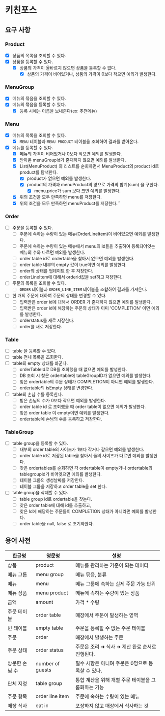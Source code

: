 # 키친포스

## 요구 사항

### Product

- [x] 상품의 목록을 조회할 수 있다.
- [x] 상품을 등록할 수 있다.
    - [x] 상품의 가격이 올바르지 않으면 상품을 등록할 수 없다.
        - [x] 상품의 가격이 비어있거나, 상품의 가격이 0보다 작으면 예외가 발생한다.

### MenuGroup

- [x] 메뉴의 묶음을 조회할 수 있다.
- [x] 메뉴의 묶음을 등록할 수 있다.
    - [x] 등록 시에는 이름을 보내준다(ex: 추천메뉴)

### Menu

- [x] 메뉴의 목록을 조회할 수 있다.
    - [x] `MENU` 테이블과 `MENU PRODUCT` 테이블을 조회하여 결과를 받아온다.
- [x] 메뉴를 등록할 수 있다.
    - [x] 메뉴의 가격이 비어있거나 0보다 작으면 예외를 발생한다.
    - [x] 받아온 menuGroupId가 존재하지 않으면 예외를 발생한다.
    - [x] List(MenuProduct) 의 리스트를 순회하면서 MenuProduct의 product id로 product를 탐색한다.
        - [x] product가 없으면 예외를 발생한다.
        - [x] product의 가격과 menuProduct의 양으로 가격의 합계(sum) 을 구한다.
            - [x] menu.price가 sum 보다 크면 예외를 발생한다.
    - [x] 위의 조건을 모두 만족하면 menu를 저장한다.
    - [x] 위의 조건을 모두 만족하면 menuProduct를 저장한다.``

### Order

- [ ] 주문을 등록할 수 있다.
    - [ ] 주문에 속하는 수량이 있는 메뉴(OrderLineItem)이 비어있으면 예외를 발생한다.
    - [ ] 주문에 속하는 수량이 있는 메뉴에서 menu의 id들을 추출하여 등록되어잇는 메뉴의 수와 다르면 예외를 발생한다.
    - [ ] order table id로 ordertable을 찾아서 없으면 예외를 발생한다.
    - [ ] order table 내부의 empty 값이 true이면 예외를 발생한다.
    - [ ] order의 상태를 업데이트 한 후 저장한다.
    - [ ] orderLineItem에 대해서 orderId값을 set하고 저장한다.
- [ ] 주문의 목록을 조회할 수 있다.
    - [ ] `ORDER` 테이블과 `ORDER_LINE_ITEM` 테이블을 조합하여 결과를 가져온다.
- [ ] 한 개의 주문에 대하여 주문의 상태를 변경할 수 있다.
    - [ ] 입력받은 order id에 대해서 ORDER 가 존재하지 않으면 예외를 발생한다.
    - [ ] 입력받은 order id에 해당하는 주문의 상태가 이미 'COMPLETION' 이면 예외를 발생한다.
    - [ ] orderstatus를 새로 저장한다.
    - [ ] order를 새로 저장한다.

### Table

- [ ] table 을 등록할 수 있다.
- [ ] table 전체 목록을 조회한다.
- [ ] table의 empty 상태를 바꾼다.
    - [ ] orderTableId로 DB를 조회했을 때 없으면 예외를 발생한다.
    - [ ] DB 조회 시 찾은 ordertable에 tableGroupID가 없으면 예외를 발생한다.
    - [ ] 찾은 ordertable의 주문 상태가 COMPLETION이 아니면 예외를 발생한다.
    - [ ] ordertable의 isEmpty 상태를 변경한다.
- [ ] table의 손님 수를 등록한다.
    - [ ] 받은 손님의 수가 0보다 작으면 예외를 발생한다.
    - [ ] order table id 로 조회했을 때 order table이 없으면 예외가 발생한다.
    - [ ] 찾은 order table 이 empty이면 예외를 발생한다.
    - [ ] ordertable에 손님의 수를 등록하고 저장한다.

### TableGroup

- [ ] table group을 등록할 수 있다.
    - [ ] 내부의 order table의 사이즈가 1보다 작거나 같으면 예외를 발생한다.
    - [ ] order table id로 저장된 table을 찾아서 둘의 사이즈가 다르면 예외를 발생한다.
    - [ ] 찾은 ordertables를 순회하면 각 ordertable이 empty거나 ordertable의 tablegroupid가 비어잇으면 에외를 발생한다.
    - [ ] 테이블 그룹의 생성날짜를 저장한다.
    - [ ] 테이블 그룹을 저장하고 order table을 set 한다.
- [ ] table group을 삭제할 수 있다.
    - [ ] table group id로 ordertable을 찾는다.
    - [ ] 찾은 order table에 대해 id를 추출하고,
    - [ ] 찾은 Id에 해당하는 주문들이 COMPLETION 상태가 아니라면 예외를 발생한다.
    - [ ] order table을 null, false 로 초기화한다.

## 용어 사전

| 한글명 | 영문명 | 설명 |
| --- | --- | --- |
| 상품 | product | 메뉴를 관리하는 기준이 되는 데이터 |
| 메뉴 그룹 | menu group | 메뉴 묶음, 분류 |
| 메뉴 | menu | 메뉴 그룹에 속하는 실제 주문 가능 단위 |
| 메뉴 상품 | menu product | 메뉴에 속하는 수량이 있는 상품 |
| 금액 | amount | 가격 * 수량 |
| 주문 테이블 | order table | 매장에서 주문이 발생하는 영역 |
| 빈 테이블 | empty table | 주문을 등록할 수 없는 주문 테이블 |
| 주문 | order | 매장에서 발생하는 주문 |
| 주문 상태 | order status | 주문은 조리 ➜ 식사 ➜ 계산 완료 순서로 진행된다. |
| 방문한 손님 수 | number of guests | 필수 사항은 아니며 주문은 0명으로 등록할 수 있다. |
| 단체 지정 | table group | 통합 계산을 위해 개별 주문 테이블을 그룹화하는 기능 |
| 주문 항목 | order line item | 주문에 속하는 수량이 있는 메뉴 |
| 매장 식사 | eat in | 포장하지 않고 매장에서 식사하는 것 |
